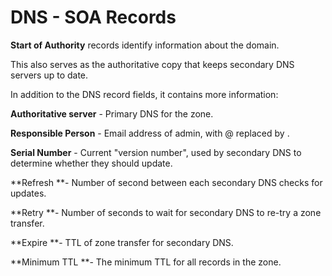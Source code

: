 # DNS - SOA Records

**Start of Authority** records identify information about the domain.

This also serves as the authoritative copy that keeps secondary DNS servers up to date.

In addition to the DNS record fields, it contains more information:

**Authoritative server** - Primary DNS for the zone.

**Responsible Person** - Email address of admin, with @ replaced by .

**Serial Number** - Current "version number", used by secondary DNS to determine whether they should update.

**Refresh **- Number of second between each secondary DNS checks for updates.

**Retry **- Number of seconds to wait for secondary DNS to re-try a zone transfer.

**Expire **- TTL of zone transfer for secondary DNS.

**Minimum TTL **- The minimum TTL for all records in the zone.

